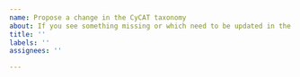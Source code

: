 ```yaml
---
name: Propose a change in the CyCAT taxonomy
about: If you see something missing or which need to be updated in the CyCAT taxonomy
title: ''
labels: ''
assignees: ''

---
```



